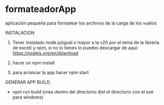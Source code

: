 # formateadorApp
aplicación pequeña para formatear los archivos de la carga de los vuelos

INSTALACION

1. Tener instalado node.js(igual o mayor a la v20 por el tema de la libreria de excel) y npm, si no lo tienes lo puedes descargar de aqui: https://nodejs.org/en/download

2. hacer un npm install

3. para arrancar la app hacer npm start


GENERAR APP BUILD
- npm run build (crea dentro del directorio dist el directorio con el exe para windows)
